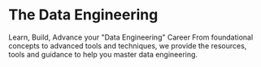 # The Data Engineering

Learn, Build, Advance your "Data Engineering" Career
From foundational concepts to advanced tools and techniques, we provide the resources, tools and guidance to help you master data engineering.